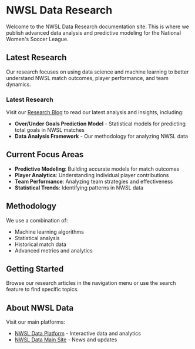 # NWSL Data Research

Welcome to the NWSL Data Research documentation site. This is where we publish advanced data analysis and predictive modeling for the National Women's Soccer League.

## Latest Research

Our research focuses on using data science and machine learning to better understand NWSL match outcomes, player performance, and team dynamics.

### Latest Research

Visit our [Research Blog](blog/index.md) to read our latest analysis and insights, including:

- **Over/Under Goals Prediction Model** - Statistical models for predicting total goals in NWSL matches
- **Data Analysis Framework** - Our methodology for analyzing NWSL data

## Current Focus Areas

- **Predictive Modeling**: Building accurate models for match outcomes
- **Player Analytics**: Understanding individual player contributions
- **Team Performance**: Analyzing team strategies and effectiveness
- **Statistical Trends**: Identifying patterns in NWSL data

## Methodology

We use a combination of:

- Machine learning algorithms
- Statistical analysis
- Historical match data
- Advanced metrics and analytics

## Getting Started

Browse our research articles in the navigation menu or use the search feature to find specific topics.

## About NWSL Data

Visit our main platforms:

- [NWSL Data Platform](https://platform.nwsldata.com) - Interactive data and analytics
- [NWSL Data Main Site](https://nwsldata.com) - News and updates